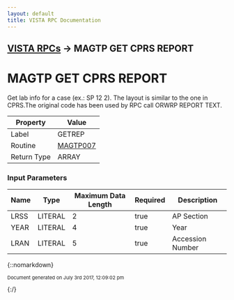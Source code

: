 ```yaml
---
layout: default
title: VISTA RPC Documentation
---
```


## [VISTA RPCs](TableOfContents) &#8594; MAGTP GET CPRS REPORT
# MAGTP GET CPRS REPORT

Get lab info for a case (ex.: SP 12 2). The layout is similar to the one in CPRS.The original code has been used by RPC call ORWRP REPORT TEXT.

Property | Value
--- | ---
Label | GETREP
Routine | [MAGTP007](http://code.osehra.org/dox/Routine_MAGTP007_source.html)
Return Type | ARRAY


### Input Parameters

Name | Type | Maximum Data Length | Required | Description
--- | --- | --- | --- | ---
LRSS | LITERAL | 2 | true | AP Section
YEAR | LITERAL | 4 | true | Year
LRAN | LITERAL | 5 | true | Accession Number



{::nomarkdown} <br/><p style="font-size: 11px">Document generated on July 3rd 2017, 12:09:02 pm</p>{:/}